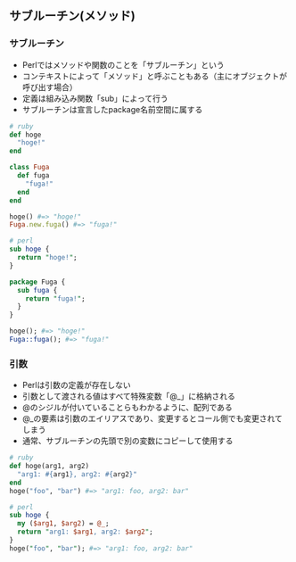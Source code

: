 サブルーチン(メソッド)
--------

### サブルーチン
- Perlではメソッドや関数のことを「サブルーチン」という
- コンテキストによって「メソッド」と呼ぶこともある（主にオブジェクトが呼び出す場合）
- 定義は組み込み関数「sub」によって行う
- サブルーチンは宣言したpackage名前空間に属する

```ruby
# ruby
def hoge
  "hoge!"
end

class Fuga
  def fuga
    "fuga!"
  end
end

hoge() #=> "hoge!"
Fuga.new.fuga() #=> "fuga!"
```
```perl
# perl
sub hoge {
  return "hoge!";
}

package Fuga {
  sub fuga {
    return "fuga!";
  }
}

hoge(); #=> "hoge!"
Fuga::fuga(); #=> "fuga!"
```

### 引数
- Perlは引数の定義が存在しない
- 引数として渡される値はすべて特殊変数「@_」に格納される
- @のシジルが付いていることらもわかるように、配列である
- @_の要素は引数のエイリアスであり、変更するとコール側でも変更されてしまう
- 通常、サブルーチンの先頭で別の変数にコピーして使用する

```ruby
# ruby
def hoge(arg1, arg2)
  "arg1: #{arg1}, arg2: #{arg2}"
end
hoge("foo", "bar") #=> "arg1: foo, arg2: bar"
```
```perl
# perl
sub hoge {
  my ($arg1, $arg2) = @_;
  return "arg1: $arg1, arg2: $arg2";
}
hoge("foo", "bar"); #=> "arg1: foo, arg2: bar"
```
